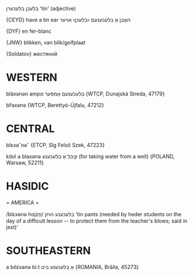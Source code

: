 בלעכן
בלעכערן
'tin' (adjective)

{CEYD}
have a tin ear האָבן אַ בלע֜כענעם ‹בלעכן› אויער

{DYF}
en fer-blanc

{JNW}
blikken, van blik/golfplaat

{Soldatov}
жестяной

WESTERN
========

bláxənən ampα בלעכענעם אַמפּער {WTCP, Dunajská Streda, 47179}

blʲaxənə {WTCP, Berettyó-Újfalu, 47212}

CENTRAL
========

blɛxəˆnəˆ {ETCP, Sîg Felső Szek, 47223}

kɩbʎ a blaxənə קיבל אַ בלעכענע (for taking water from a well) {POLAND, Warsaw, 52211}

HASIDIC
=======
= AMERICA = 

/blɛxənə hojzn̩/ בלעכענע הויזן 'tin pants (needed by heder students on the day of a difficult lesson -- to protect them from the teacher's blows; said in jest)'

SOUTHEASTERN
==============

a bʎɛ́xənə biːt אַ בלעכענע ביט {ROMANIA, Brăila, 45273}
